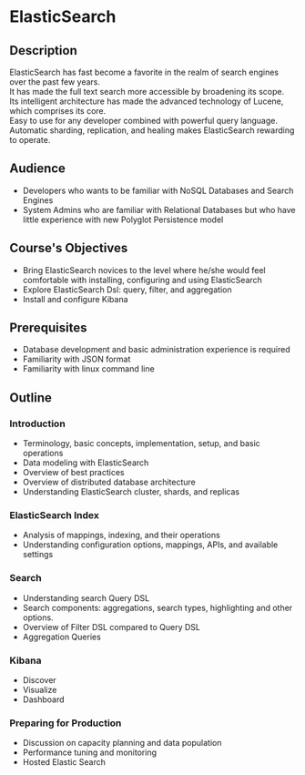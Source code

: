 # ElasticSearch #

## Description ##
ElasticSearch has fast become a favorite in the realm of search engines over the past few years.  
It has made the full text search more accessible by broadening its scope.  
Its intelligent architecture has made the advanced technology of Lucene, which comprises its core.  
Easy to use for any developer combined with powerful query language.
Automatic sharding, replication, and healing makes ElasticSearch rewarding to operate.

## Audience ##
* Developers who wants to be familiar with NoSQL Databases and Search Engines
* System Admins who are familiar with Relational Databases but who have little experience with new Polyglot Persistence model

## Course's Objectives ##
* Bring ElasticSearch novices to the level where he/she would feel comfortable with installing, configuring and using ElasticSearch
* Explore ElasticSearch Dsl: query, filter, and aggregation
* Install and configure Kibana

## Prerequisites ##
* Database development and basic administration experience is required
* Familiarity with JSON format
* Familiarity with linux command line

## Outline ##
### Introduction ###
* Terminology, basic concepts, implementation, setup, and basic operations
* Data modeling with ElasticSearch
* Overview of best practices
* Overview of distributed database architecture
* Understanding ElasticSearch cluster, shards, and replicas

### ElasticSearch Index ###
* Analysis of mappings, indexing, and their operations
* Understanding configuration options, mappings, APIs, and available settings

### Search ###
* Understanding search Query DSL
* Search components: aggregations, search types, highlighting and other options.
* Overview of Filter DSL compared to Query DSL
* Aggregation Queries

### Kibana ###
* Discover
* Visualize
* Dashboard

### Preparing for Production ###
* Discussion on capacity planning and data population
* Performance tuning and monitoring
* Hosted Elastic Search